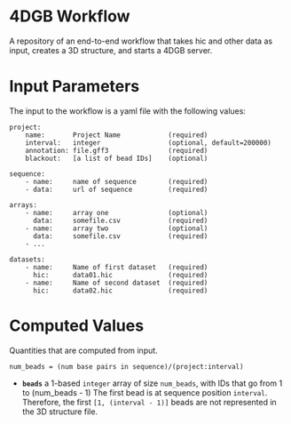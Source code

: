 # 4DGB Workflow

A repository of an end-to-end workflow that takes hic and other data 
as input, creates a 3D structure, and starts a 4DGB server.


# Input Parameters

The input to the workflow is a yaml file with the following values:

```
project:
    name:       Project Name            (required)
    interval:   integer                 (optional, default=200000)
    annotation: file.gff3               (required)
    blackout:   [a list of bead IDs]    (optional)

sequence:
    - name:     name of sequence        (required)
    - data:     url of sequence         (required) 

arrays:
    - name:     array one               (optional)
      data:     somefile.csv            (required)
    - name:     array two               (optional)
      data:     somefile.csv            (required)
    - ...

datasets:
    - name:     Name of first dataset   (required)
      hic:      data01.hic              (required)
    - name:     Name of second dataset  (required)
      hic:      data02.hic              (required)
```

# Computed Values

Quantities that are computed from input.

```
num_beads = (num base pairs in sequence)/(project:interval)
```

- **`beads`** a 1-based `integer` array of size `num_beads`, with IDs
  that go from 1 to (num_beads - 1) The first bead is at sequence position 
  `interval`. Therefore, the first `[1, (interval - 1)]` beads are not 
  represented in the 3D structure file.
